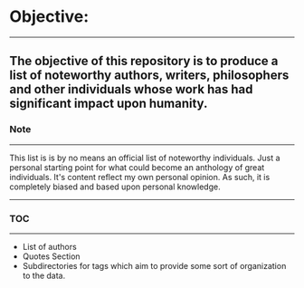 # Objective:
---
  The objective of this repository is to produce a list of noteworthy authors, writers, philosophers and
other individuals whose work has had significant impact upon humanity.
---

### Note
---

  This list is is by no means an official list of noteworthy individuals. Just a personal starting point
for what could become an anthology of great individuals. It's content reflect my own personal opinion.
As such, it is completely biased and based upon personal knowledge.

----

### TOC
---

 - List of authors
 - Quotes Section
 - Subdirectories for tags which aim to provide some sort of organization to the data.

